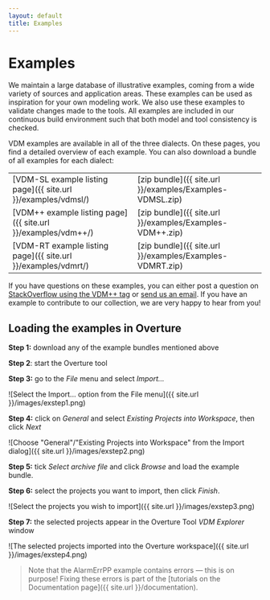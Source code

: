```yaml
---
layout: default
title: Examples
---
```


# Examples

We maintain a large database of illustrative examples, coming from a
wide variety of sources and application areas. These examples can be
used as inspiration for your own modeling work. We also use these
examples to validate changes made to the tools.  All examples are
included in our continuous build environment such that both model and
tool consistency is checked.

VDM examples are available in all of the three dialects. On these
pages, you find a detailed overview of each example. You can also
download a bundle of all examples for each dialect:

|||
|---|---|
| [VDM-SL example listing page]({{ site.url }}/examples/vdmsl/) | [zip bundle]({{ site.url }}/examples/Examples-VDMSL.zip) |
| [VDM++ example listing page]({{ site.url }}/examples/vdm++/)  | [zip bundle]({{ site.url }}/examples/Examples-VDM++.zip) |
| [VDM-RT example listing page]({{ site.url }}/examples/vdmrt/) | [zip bundle]({{ site.url }}/examples/Examples-VDMRT.zip) |

If you have questions on these examples, you can either post a
question on
[StackOverflow using the VDM++ tag](http://stackoverflow.com/questions/tagged/vdm%2b%2b)
or [send us an email](mailto:info@overturetool.org).  If you have an
example to contribute to our collection, we are very happy to hear
from you!

## Loading the examples in Overture

**Step 1:** download any of the example bundles mentioned above

**Step 2**: start the Overture tool

**Step 3:** go to the *File* menu and select *Import...*

![Select the Import... option from the File menu]({{ site.url }}/images/exstep1.png)

**Step 4:** click on *General* and select *Existing Projects into Workspace*, then click *Next*

![Choose "General"/"Existing Projects into Workspace" from the Import dialog]({{ site.url }}/images/exstep2.png)

**Step 5:** tick *Select archive file* and click *Browse* and load the example bundle.

**Step 6:** select the projects you want to import, then click *Finish*.

![Select the projects you wish to import]({{ site.url }}/images/exstep3.png)

**Step 7:** the selected projects appear in the Overture Tool *VDM Explorer* window

![The selected projects imported into the Overture workspace]({{ site.url }}/images/exstep4.png)

> Note that the AlarmErrPP example contains errors — this is on purpose! Fixing these errors is part of the [tutorials on the Documentation page]({{ site.url }}/documentation).

